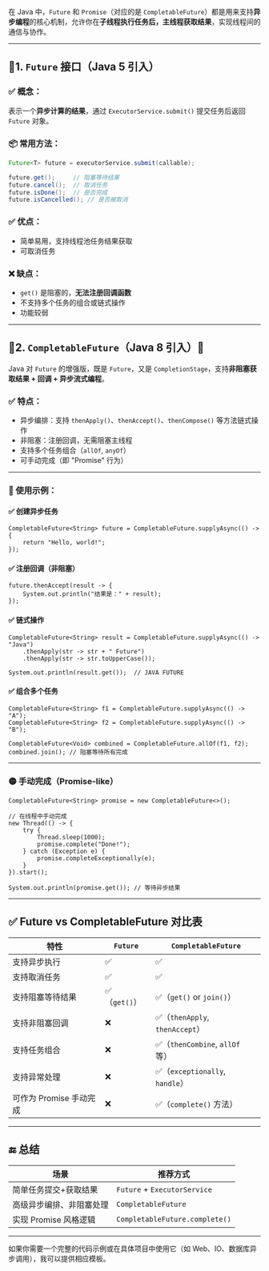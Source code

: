 在 Java 中，`Future` 和 `Promise`（对应的是 `CompletableFuture`）都是用来支持**异步编程**的核心机制，允许你在**子线程执行任务后，主线程获取结果**，实现线程间的通信与协作。

------

## 🔹1. `Future` 接口（Java 5 引入）

### ✅ 概念：

表示一个**异步计算的结果**，通过 `ExecutorService.submit()` 提交任务后返回 `Future` 对象。

### 📦 常用方法：

```java
Future<T> future = executorService.submit(callable);

future.get();     // 阻塞等待结果
future.cancel();  // 取消任务
future.isDone();  // 是否完成
future.isCancelled(); // 是否被取消
```

### ✅ 优点：

- 简单易用，支持线程池任务结果获取
- 可取消任务

### ❌ 缺点：

- `get()` 是阻塞的，**无法注册回调函数**
- 不支持多个任务的组合或链式操作
- 功能较弱

------

## 🔹2. `CompletableFuture`（Java 8 引入）🌟

Java 对 `Future` 的增强版，既是 `Future`，又是 `CompletionStage`，支持**非阻塞获取结果 + 回调 + 异步流式编程**。

### ✅ 特点：

- 异步编排：支持 `thenApply()`、`thenAccept()`、`thenCompose()` 等方法链式操作
- 非阻塞：注册回调，无需阻塞主线程
- 支持多个任务组合（`allOf`, `anyOf`）
- 可手动完成（即 "Promise" 行为）

------

### 🔧 使用示例：

#### ✅ 创建异步任务

```
CompletableFuture<String> future = CompletableFuture.supplyAsync(() -> {
    return "Hello, world!";
});
```

#### ✅ 注册回调（非阻塞）

```
future.thenAccept(result -> {
    System.out.println("结果是：" + result);
});
```

#### ✅ 链式操作

```
CompletableFuture<String> result = CompletableFuture.supplyAsync(() -> "Java")
    .thenApply(str -> str + " Future")
    .thenApply(str -> str.toUpperCase());

System.out.println(result.get());  // JAVA FUTURE
```

#### ✅ 组合多个任务

```
CompletableFuture<String> f1 = CompletableFuture.supplyAsync(() -> "A");
CompletableFuture<String> f2 = CompletableFuture.supplyAsync(() -> "B");

CompletableFuture<Void> combined = CompletableFuture.allOf(f1, f2);
combined.join(); // 阻塞等待所有完成
```

------

### 🟡 手动完成（Promise-like）

```
CompletableFuture<String> promise = new CompletableFuture<>();

// 在线程中手动完成
new Thread(() -> {
    try {
        Thread.sleep(1000);
        promise.complete("Done!");
    } catch (Exception e) {
        promise.completeExceptionally(e);
    }
}).start();

System.out.println(promise.get()); // 等待异步结果
```

------

## ✅ Future vs CompletableFuture 对比表

| 特性                    | `Future`     | `CompletableFuture`            |
| ----------------------- | ------------ | ------------------------------ |
| 支持异步执行            | ✅            | ✅                              |
| 支持取消任务            | ✅            | ✅                              |
| 支持阻塞等待结果        | ✅（`get()`） | ✅（`get()` or `join()`）       |
| 支持非阻塞回调          | ❌            | ✅（`thenApply`, `thenAccept`） |
| 支持任务组合            | ❌            | ✅（`thenCombine`, `allOf` 等） |
| 支持异常处理            | ❌            | ✅（`exceptionally`, `handle`） |
| 可作为 Promise 手动完成 | ❌            | ✅（`complete()` 方法）         |

------

## 🔚 总结

| 场景                     | 推荐方式                       |
| ------------------------ | ------------------------------ |
| 简单任务提交+获取结果    | `Future` + `ExecutorService`   |
| 高级异步编排、非阻塞处理 | `CompletableFuture`            |
| 实现 Promise 风格逻辑    | `CompletableFuture.complete()` |

------

如果你需要一个完整的代码示例或在具体项目中使用它（如 Web、IO、数据库异步调用），我可以提供相应模板。